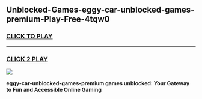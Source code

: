 
## Unblocked-Games-eggy-car-unblocked-games-premium-Play-Free-4tqw0
<h3>
<a href="https://premium76.site?title=eggy-car-unblocked-games-premium&ref=21A">CLICK TO PLAY</a></h3>
<hr>

<h3>
<a href="https://premium76.site?title=eggy-car-unblocked-games-premium&ref=21A">CLICK 2 PLAY</a>
  
</h3>

<a href="https://premium76.site?title=eggy-car-unblocked-games-premium&ref=21A"><img src="https://clearcache.store/games.png"></a>


**eggy-car-unblocked-games-premium games unblocked: Your Gateway to Fun and Accessible Online Gaming**

